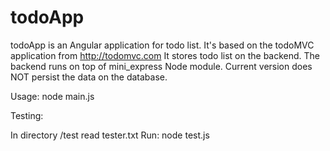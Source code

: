 todoApp
===========

todoApp is an Angular application for todo list.
It's based on the todoMVC application from http://todomvc.com
It stores todo list on the backend. The backend runs on top of mini_express Node module.
Current version does NOT persist the data on the database.

Usage:
    node main.js
    
Testing:

In directory /test read tester.txt
Run:
    node test.js
